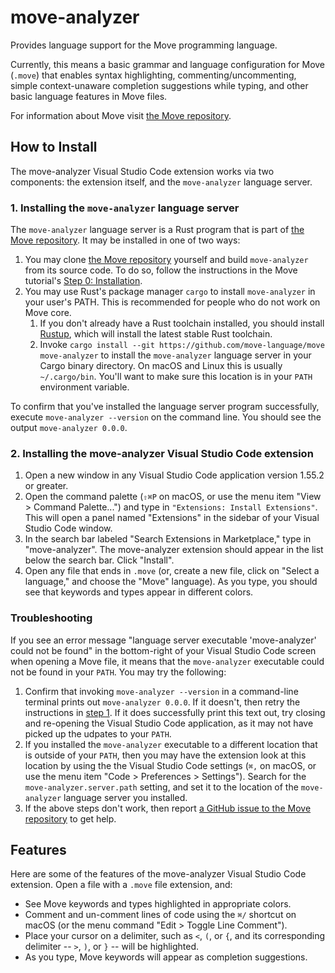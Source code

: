 # move-analyzer

Provides language support for the Move programming language.

Currently, this means a basic grammar and language configuration for Move (`.move`) that enables
syntax highlighting, commenting/uncommenting, simple context-unaware completion suggestions while
typing, and other basic language features in Move files.

For information about Move visit [the Move repository](https://github.com/move-language/move).

## How to Install

The move-analyzer Visual Studio Code extension works via two components: the extension itself, and
the `move-analyzer` language server.

### 1. Installing the `move-analyzer` language server<span id="Step1">

The `move-analyzer` language server is a Rust program that is part of
[the Move repository](https://github.com/move-language/move). It may be installed in one of two ways:

1. You may clone [the Move repository](https://github.com/move-language/move) yourself and build
   `move-analyzer` from its source code. To do so, follow the instructions in the Move tutorial's
   [Step 0: Installation](https://github.com/move-language/move/tree/main/language/documentation/tutorial#step-0-installation).
2. You may use Rust's package manager `cargo` to install `move-analyzer` in your user's PATH. This
   is recommended for people who do not work on Move core.
   1. If you don't already have a Rust toolchain installed, you should install
      [Rustup](https://rustup.rs/), which will install the latest stable Rust toolchain.
   2. Invoke `cargo install --git https://github.com/move-language/move move-analyzer` to install the
      `move-analyzer` language server in your Cargo binary directory. On macOS and Linux this is
      usually `~/.cargo/bin`. You'll want to make sure this location is in your `PATH` environment
      variable.

To confirm that you've installed the language server program successfully, execute
`move-analyzer --version` on the command line. You should see the output `move-analyzer 0.0.0`.

### 2. Installing the move-analyzer Visual Studio Code extension

1. Open a new window in any Visual Studio Code application version 1.55.2 or greater.
2. Open the command palette (`⇧⌘P` on macOS, or use the menu item "View > Command Palette...") and
   type in `"Extensions: Install Extensions"`. This will open a panel named "Extensions" in the
   sidebar of your Visual Studio Code window.
3. In the search bar labeled "Search Extensions in Marketplace," type in "move-analyzer". The
   move-analyzer extension should appear in the list below the search bar. Click "Install".
4. Open any file that ends in `.move` (or, create a new file, click on "Select a language," and
   choose the "Move" language). As you type, you should see that keywords and types appear in
   different colors.

### Troubleshooting

If you see an error message "language server executable 'move-analyzer' could not be found" in the
bottom-right of your Visual Studio Code screen when opening a Move file, it means that the
`move-analyzer` executable could not be found in your `PATH`. You may try the following:

1. Confirm that invoking `move-analyzer --version` in a command-line terminal prints out
   `move-analyzer 0.0.0`. If it doesn't, then retry the instructions in [step 1](./Step1). If it
   does successfully print this text out, try closing and re-opening the Visual Studio Code
   application, as it may not have picked up the udpates to your `PATH`.
2. If you installed the `move-analyzer` executable to a different location that is outside of your
   `PATH`, then you may have the extension look at this location by using the the Visual Studio Code
   settings (`⌘,` on macOS, or use the menu item "Code > Preferences > Settings"). Search for the
   `move-analyzer.server.path` setting, and set it to the location of the `move-analyzer` language
   server you installed.
3. If the above steps don't work, then report
   [a GitHub issue to the Move repository](https://github.com/move-language/move/issues) to get help.

## Features

Here are some of the features of the move-analyzer Visual Studio Code extension. Open a file with a
`.move` file extension, and:

- See Move keywords and types highlighted in appropriate colors.
- Comment and un-comment lines of code using the `⌘/` shortcut on macOS (or the menu command "Edit >
  Toggle Line Comment").
- Place your cursor on a delimiter, such as `<`, `(`, or `{`, and its corresponding delimiter --
  `>`, `)`, or `}` -- will be highlighted.
- As you type, Move keywords will appear as completion suggestions.
